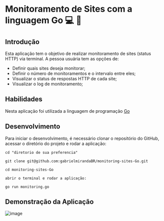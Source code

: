 # Monitoramento de Sites com a linguagem Go :computer: :mag_right:

## Introdução

Esta aplicação tem o objetivo de realizar monitoramento de sites (status HTTP) via terminal. A pessoa usuária tem as opções de:

- Definir quais sites deseja monitorar;
- Definir o número de monitoramentos e o intervalo entre eles;
- Visualizar o status de respostas HTTP de cada site;
- Visualizar o log de monitoramento;

## Habilidades

Nesta aplicação foi utilizada a linguagem de programação  <a href="https://go.dev/" target="_blank">Go</a>

## Desenvolvimento

Para iniciar o desenvolvimento, é necessário clonar o repositório do GitHub, acessar o diretório do projeto e rodar a aplicação:

```shell
cd "diretorio de sua preferencia"

git clone git@github.com:gabrielmirandaBR/monitoring-sites-Go.git

cd monitoring-sites-Go

abrir o terminal e rodar a aplicação:

go run monitoring.go
```

## Demonstração da Aplicação

![image](./demonstration.gif)
